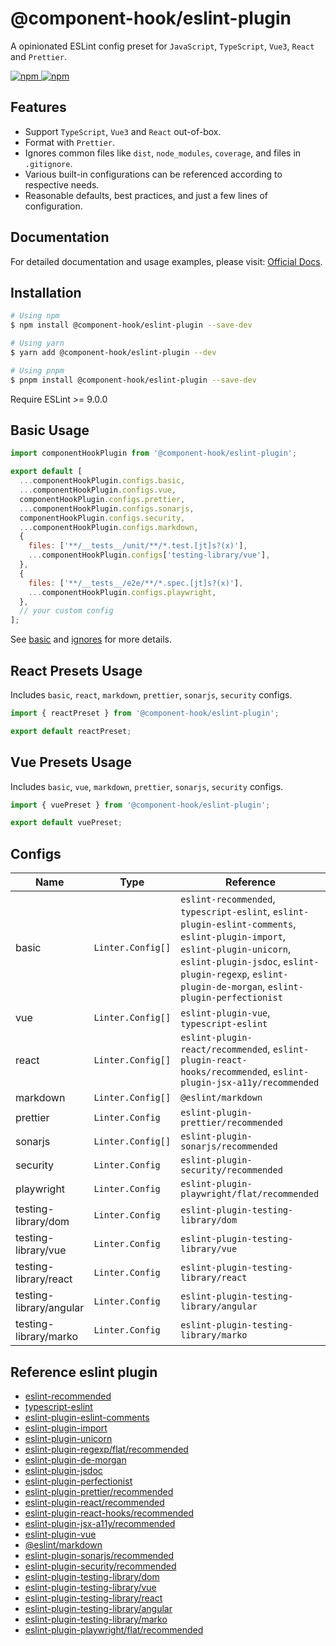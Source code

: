 # @component-hook/eslint-plugin

A opinionated ESLint config preset for `JavaScript`, `TypeScript`, `Vue3`, `React` and `Prettier`.

<p>
  <a href="https://npm-stat.com/charts.html?package=@component-hook/eslint-plugin">
    <img src="https://img.shields.io/npm/dm/@component-hook/eslint-plugin.svg" alt="npm"/>
  </a>
  <a href="https://www.npmjs.com/package/@component-hook/eslint-plugin">
    <img src="https://img.shields.io/npm/v/@component-hook/eslint-plugin.svg" alt="npm"/>
  </a>
</p>

## Features

- Support `TypeScript`, `Vue3` and `React` out-of-box.
- Format with `Prettier`.
- Ignores common files like `dist`, `node_modules`, `coverage`, and files in `.gitignore`.
- Various built-in configurations can be referenced according to respective needs.
- Reasonable defaults, best practices, and just a few lines of configuration.

## Documentation

For detailed documentation and usage examples, please visit: [Official Docs](https://tzuyi0817.github.io/component-hook/#/eslint/plugin).

## Installation

```bash
# Using npm
$ npm install @component-hook/eslint-plugin --save-dev

# Using yarn
$ yarn add @component-hook/eslint-plugin --dev

# Using pnpm
$ pnpm install @component-hook/eslint-plugin --save-dev
```

Require ESLint >= 9.0.0

## Basic Usage

```js
import componentHookPlugin from '@component-hook/eslint-plugin';

export default [
  ...componentHookPlugin.configs.basic,
  ...componentHookPlugin.configs.vue,
  componentHookPlugin.configs.prettier,
  ...componentHookPlugin.configs.sonarjs,
  componentHookPlugin.configs.security,
  ...componentHookPlugin.configs.markdown,
  {
    files: ['**/__tests__/unit/**/*.test.[jt]s?(x)'],
    ...componentHookPlugin.configs['testing-library/vue'],
  },
  {
    files: ['**/__tests__/e2e/**/*.spec.[jt]s?(x)'],
    ...componentHookPlugin.configs.playwright,
  },
  // your custom config
];
```

See [basic](./index.ts) and [ignores](./configs/ignores.ts) for more details.

## React Presets Usage

Includes `basic`, `react`, `markdown`, `prettier`, `sonarjs`, `security` configs.

```js
import { reactPreset } from '@component-hook/eslint-plugin';

export default reactPreset;
```

## Vue Presets Usage

Includes `basic`, `vue`, `markdown`, `prettier`, `sonarjs`, `security` configs.

```js
import { vuePreset } from '@component-hook/eslint-plugin';

export default vuePreset;
```

## Configs

| Name                    | Type              | Reference                                                                                                                                                                                                                            |
| ----------------------- | ----------------- | ------------------------------------------------------------------------------------------------------------------------------------------------------------------------------------------------------------------------------------ |
| basic                   | `Linter.Config[]` | `eslint-recommended`, `typescript-eslint`, `eslint-plugin-eslint-comments`, `eslint-plugin-import`, `eslint-plugin-unicorn`, `eslint-plugin-jsdoc`, `eslint-plugin-regexp`, `eslint-plugin-de-morgan`, `eslint-plugin-perfectionist` |
| vue                     | `Linter.Config[]` | `eslint-plugin-vue`, `typescript-eslint`                                                                                                                                                                                             |
| react                   | `Linter.Config[]` | `eslint-plugin-react/recommended`, `eslint-plugin-react-hooks/recommended`, `eslint-plugin-jsx-a11y/recommended`                                                                                                                     |
| markdown                | `Linter.Config[]` | `@eslint/markdown`                                                                                                                                                                                                                   |
| prettier                | `Linter.Config`   | `eslint-plugin-prettier/recommended`                                                                                                                                                                                                 |
| sonarjs                 | `Linter.Config[]` | `eslint-plugin-sonarjs/recommended`                                                                                                                                                                                                  |
| security                | `Linter.Config`   | `eslint-plugin-security/recommended`                                                                                                                                                                                                 |
| playwright              | `Linter.Config`   | `eslint-plugin-playwright/flat/recommended`                                                                                                                                                                                          |
| testing-library/dom     | `Linter.Config`   | `eslint-plugin-testing-library/dom`                                                                                                                                                                                                  |
| testing-library/vue     | `Linter.Config`   | `eslint-plugin-testing-library/vue`                                                                                                                                                                                                  |
| testing-library/react   | `Linter.Config`   | `eslint-plugin-testing-library/react`                                                                                                                                                                                                |
| testing-library/angular | `Linter.Config`   | `eslint-plugin-testing-library/angular`                                                                                                                                                                                              |
| testing-library/marko   | `Linter.Config`   | `eslint-plugin-testing-library/marko`                                                                                                                                                                                                |

## Reference eslint plugin

- [eslint-recommended](https://github.com/eslint/eslint/blob/main/packages/js/src/configs/eslint-recommended.js)
- [typescript-eslint](https://github.com/typescript-eslint/typescript-eslint)
- [eslint-plugin-eslint-comments](https://github.com/eslint-community/eslint-plugin-eslint-comments/blob/main/lib/configs/recommended.js)
- [eslint-plugin-import](https://github.com/import-js/eslint-plugin-import)
- [eslint-plugin-unicorn](https://github.com/sindresorhus/eslint-plugin-unicorn)
- [eslint-plugin-regexp/flat/recommended](https://github.com/ota-meshi/eslint-plugin-regexp/blob/master/lib/configs/flat/recommended.ts)
- [eslint-plugin-de-morgan](https://github.com/azat-io/eslint-plugin-de-morgan/blob/main/index.ts)
- [eslint-plugin-jsdoc](https://github.com/gajus/eslint-plugin-jsdoc)
- [eslint-plugin-perfectionist](https://github.com/azat-io/eslint-plugin-perfectionist)
- [eslint-plugin-prettier/recommended](https://github.com/prettier/eslint-plugin-prettier/blob/master/recommended.js)
- [eslint-plugin-react/recommended](https://github.com/jsx-eslint/eslint-plugin-react/blob/master/configs/recommended.js)
- [eslint-plugin-react-hooks/recommended](https://github.com/facebook/react/blob/main/packages/eslint-plugin-react-hooks/src/index.js)
- [eslint-plugin-jsx-a11y/recommended](https://github.com/jsx-eslint/eslint-plugin-jsx-a11y/blob/main/src/index.js)
- [eslint-plugin-vue](https://github.com/vuejs/eslint-plugin-vue)
- [@eslint/markdown](https://github.com/eslint/markdown/blob/main/src/index.js)
- [eslint-plugin-sonarjs/recommended](https://github.com/SonarSource/eslint-plugin-sonarjs/blob/master/src/index.ts)
- [eslint-plugin-security/recommended](https://github.com/eslint-community/eslint-plugin-security/blob/main/index.js)
- [eslint-plugin-testing-library/dom](https://github.com/testing-library/eslint-plugin-testing-library/blob/main/lib/configs/dom.ts)
- [eslint-plugin-testing-library/vue](https://github.com/testing-library/eslint-plugin-testing-library/blob/main/lib/configs/vue.ts)
- [eslint-plugin-testing-library/react](https://github.com/testing-library/eslint-plugin-testing-library/blob/main/lib/configs/react.ts)
- [eslint-plugin-testing-library/angular](https://github.com/testing-library/eslint-plugin-testing-library/blob/main/lib/configs/angular.ts)
- [eslint-plugin-testing-library/marko](https://github.com/testing-library/eslint-plugin-testing-library/blob/main/lib/configs/marko.ts)
- [eslint-plugin-playwright/flat/recommended](https://github.com/playwright-community/eslint-plugin-playwright/blob/main/src/index.ts)
